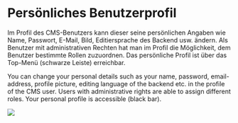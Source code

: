 # Persönliches Benutzerprofil

Im Profil des CMS-Benutzers kann dieser seine persönlichen Angaben wie Name, Passwort, E-Mail, Bild, Editiersprache des Backend usw. ändern. Als Benutzer mit administrativen Rechten hat man im Profil die Möglichkeit, dem Benutzer bestimmte Rollen zuzuordnen.
Das persönliche Profil ist über das Top-Menü (schwarze Leiste) erreichbar.

You can change your personal details such as your name, password, email-address, profile picture, editing language of the backend etc. in the profile of the CMS user. Users with administrative rights are able to assign different roles. Your personal profile is accessible (black bar).

![](Bild.png)